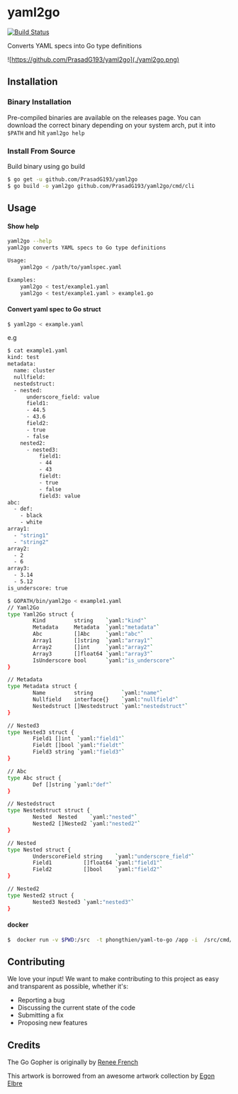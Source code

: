 # yaml2go

[![Build Status](https://travis-ci.org/PrasadG193/yaml2go.svg?branch=master)](https://travis-ci.org/PrasadG193/yaml2go)

Converts YAML specs into Go type definitions

![https://github.com/PrasadG193/yaml2go](./yaml2go.png)

## Installation

### Binary Installation

Pre-compiled binaries are available on the releases page. You can download the correct binary depending on your system arch, put it into `$PATH` and hit `yaml2go help`

### Install From Source

Build binary using go build

```bash
$ go get -u github.com/PrasadG193/yaml2go
$ go build -o yaml2go github.com/PrasadG193/yaml2go/cmd/cli
```

## Usage

#### Show help

```bash
yaml2go --help
yaml2go converts YAML specs to Go type definitions

Usage:
    yaml2go < /path/to/yamlspec.yaml

Examples:
    yaml2go < test/example1.yaml
    yaml2go < test/example1.yaml > example1.go
```

#### Convert yaml spec to Go struct

```bash
$ yaml2go < example.yaml
```
e.g

```bash
$ cat example1.yaml
kind: test
metadata:
  name: cluster
  nullfield:
  nestedstruct:
  - nested:
      underscore_field: value
      field1:
      - 44.5
      - 43.6
      field2:
      - true
      - false
    nested2:
      - nested3:
          field1:
          - 44
          - 43
          fieldt:
          - true
          - false
          field3: value
abc:
  - def:
    - black
    - white
array1:
  - "string1"
  - "string2"
array2:
  - 2
  - 6
array3:
  - 3.14
  - 5.12
is_underscore: true
```

```bash
$ GOPATH/bin/yaml2go < example1.yaml
// Yaml2Go
type Yaml2Go struct {
        Kind         string    `yaml:"kind"`
        Metadata     Metadata  `yaml:"metadata"`
        Abc          []Abc     `yaml:"abc"`
        Array1       []string  `yaml:"array1"`
        Array2       []int     `yaml:"array2"`
        Array3       []float64 `yaml:"array3"`
        IsUnderscore bool      `yaml:"is_underscore"`
}

// Metadata
type Metadata struct {
        Name         string         `yaml:"name"`
        Nullfield    interface{}    `yaml:"nullfield"`
        Nestedstruct []Nestedstruct `yaml:"nestedstruct"`
}

// Nested3
type Nested3 struct {
        Field1 []int  `yaml:"field1"`
        Fieldt []bool `yaml:"fieldt"`
        Field3 string `yaml:"field3"`
}

// Abc
type Abc struct {
        Def []string `yaml:"def"`
}

// Nestedstruct
type Nestedstruct struct {
        Nested  Nested    `yaml:"nested"`
        Nested2 []Nested2 `yaml:"nested2"`
}

// Nested
type Nested struct {
        UnderscoreField string    `yaml:"underscore_field"`
        Field1          []float64 `yaml:"field1"`
        Field2          []bool    `yaml:"field2"`
}

// Nested2
type Nested2 struct {
        Nested3 Nested3 `yaml:"nested3"`
}
```
#### docker

```bash
$  docker run -v $PWD:/src  -t phongthien/yaml-to-go /app -i  /src/cmd/cli/test.yaml -o /src/cmd/cli/test.go
```
## Contributing

We love your input! We want to make contributing to this project as easy and transparent as possible, whether it's:
- Reporting a bug
- Discussing the current state of the code
- Submitting a fix
- Proposing new features

## Credits
The Go Gopher is originally by [Renee French](http://reneefrench.blogspot.com/)

This artwork is borrowed from an awesome artwork collection by [Egon Elbre](https://github.com/egonelbre/gophers)
